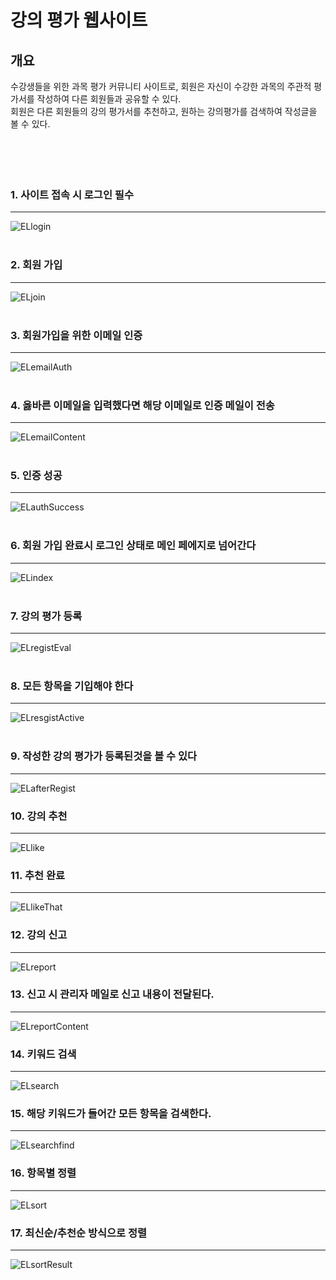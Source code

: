 # 강의 평가 웹사이트   

  ## 개요   
<span>수강생들을 위한 과목 평가 커뮤니티 사이트로, 회원은 자신이 수강한 과목의 주관적 평가서를 작성하여 다른 회원들과 공유할 수 있다.</span>   
<span>회원은 다른 회원들의 강의 평가서를 추천하고, 원하는 강의평가를 검색하여 작성글을 볼 수 있다.</span>
</br></br></br></br></br>


### 1. 사이트 접속 시 로그인 필수
-------------------------------------
![ELlogin](https://user-images.githubusercontent.com/49848867/193251995-e95e4c41-dc9f-4029-a5aa-fb147e726fef.PNG)   
</br>
### 2. 회원 가입
-------------------------------------
![ELjoin](https://user-images.githubusercontent.com/49848867/193252000-f1f1c92c-9b3d-4dcd-8cdb-d0db3a7ed1c1.PNG)   
</br>
### 3. 회원가입을 위한 이메일 인증
-------------------------------------
![ELemailAuth](https://user-images.githubusercontent.com/49848867/193252006-bc271274-2de6-4233-b832-fcd8085e1479.PNG)   
</br>
### 4. 옳바른 이메일을 입력했다면 해당 이메일로 인증 메일이 전송
-------------------------------------
![ELemailContent](https://user-images.githubusercontent.com/49848867/193251983-6efa46de-9b87-4e0b-9f5e-11c24552d504.PNG)   
</br>
### 5. 인증 성공
-------------------------------------
![ELauthSuccess](https://user-images.githubusercontent.com/49848867/193249665-84fb21ec-e9a1-4fde-bb07-a8ae52688c09.PNG)   
</br>
### 6. 회원 가입 완료시 로그인 상태로 메인 페에지로 넘어간다
-------------------------------------
![ELindex](https://user-images.githubusercontent.com/49848867/193249696-57c8de6e-f3bf-40cf-8501-1a4d2cde70df.PNG)   
</br>
### 7. 강의 평가 등록
-------------------------------------
![ELregistEval](https://user-images.githubusercontent.com/49848867/193249743-48cda137-f5ab-4b62-8214-a6d59412d96b.PNG)   
</br>
### 8. 모든 항목을 기입해야 한다
-------------------------------------
![ELresgistActive](https://user-images.githubusercontent.com/49848867/193249788-a13a5a44-bf47-4b8d-8bdc-a9d432a9c698.PNG)   
</br>
### 9. 작성한 강의 평가가 등록된것을 볼 수 있다
-------------------------------------
![ELafterRegist](https://user-images.githubusercontent.com/49848867/193249825-cca99400-2a2d-46b4-9875-fac8bf2155a1.PNG) 
</br>

### 10. 강의 추천
-------------------------------------
![ELlike](https://user-images.githubusercontent.com/49848867/193767138-b55461f9-a53f-432a-b7b2-652955b660a3.png)
</br>

### 11. 추천 완료
-------------------------------------
![ELlikeThat](https://user-images.githubusercontent.com/49848867/193764065-8028f09e-1e20-4dff-89de-74bb0caba291.PNG)
</br>
### 12. 강의 신고
-------------------------------------
![ELreport](https://user-images.githubusercontent.com/49848867/193764133-2aace9dd-f9f8-432d-9ffd-762365578311.PNG)
</br>

### 13. 신고 시 관리자 메일로 신고 내용이 전달된다.
-------------------------------------
![ELreportContent](https://user-images.githubusercontent.com/49848867/193764137-bc4aec53-db12-44e8-be1a-cc915fb3243f.PNG)
</br>

### 14. 키워드 검색
-------------------------------------
![ELsearch](https://user-images.githubusercontent.com/49848867/193764514-b182a3b6-dbcd-4e9c-9fd6-35e2769d5a4e.PNG)
</br>

### 15. 해당 키워드가 들어간 모든 항목을 검색한다.
-------------------------------------
![ELsearchfind](https://user-images.githubusercontent.com/49848867/193764520-da3ac01e-5c19-4a4e-b7f3-eae930aa275d.PNG)
</br>

### 16. 항목별 정렬
-------------------------------------
![ELsort](https://user-images.githubusercontent.com/49848867/193764840-aac77f58-4987-45a4-a82b-ff50aa851c1a.png)
</br>

### 17. 최신순/추천순 방식으로 정렬
-------------------------------------
![ELsortResult](https://user-images.githubusercontent.com/49848867/193764843-31362d4b-dc64-47d6-a345-8a628a933389.PNG)
</br>
